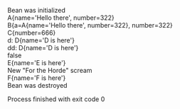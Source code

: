 Bean was initialized  
A{name='Hello there', number=322}  
B{a=A{name='Hello there', number=322}, number=322}  
C{number=666}  
d: D{name='D is here'}  
dd: D{name='D is here'}  
false  
E{name='E is here'}  
New "For the Horde" scream  
F{name='F is here'}  
Bean was destroyed  

Process finished with exit code 0
